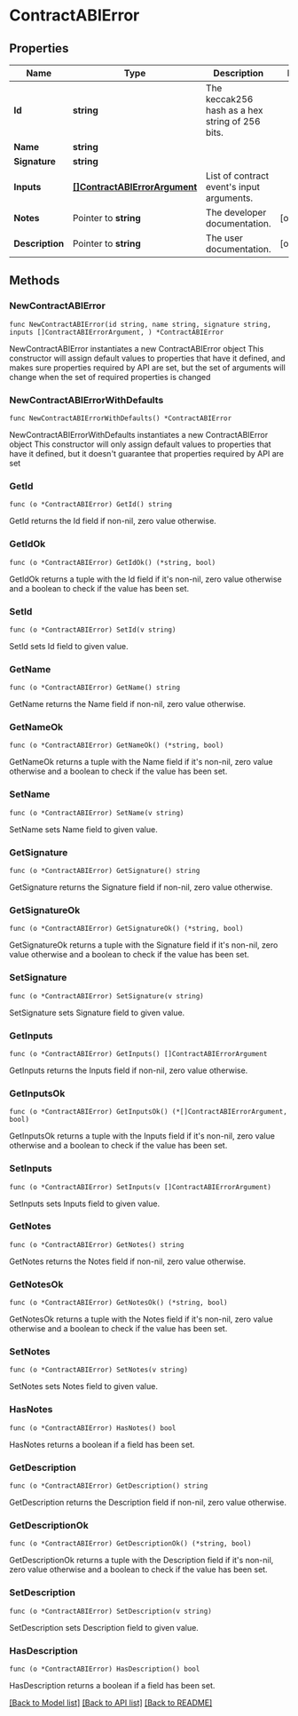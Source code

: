 # ContractABIError

## Properties

Name | Type | Description | Notes
------------ | ------------- | ------------- | -------------
**Id** | **string** | The keccak256 hash as a hex string of 256 bits. | 
**Name** | **string** |  | 
**Signature** | **string** |  | 
**Inputs** | [**[]ContractABIErrorArgument**](ContractABIErrorArgument.md) | List of contract event&#39;s input arguments. | 
**Notes** | Pointer to **string** | The developer documentation. | [optional] 
**Description** | Pointer to **string** | The user documentation. | [optional] 

## Methods

### NewContractABIError

`func NewContractABIError(id string, name string, signature string, inputs []ContractABIErrorArgument, ) *ContractABIError`

NewContractABIError instantiates a new ContractABIError object
This constructor will assign default values to properties that have it defined,
and makes sure properties required by API are set, but the set of arguments
will change when the set of required properties is changed

### NewContractABIErrorWithDefaults

`func NewContractABIErrorWithDefaults() *ContractABIError`

NewContractABIErrorWithDefaults instantiates a new ContractABIError object
This constructor will only assign default values to properties that have it defined,
but it doesn't guarantee that properties required by API are set

### GetId

`func (o *ContractABIError) GetId() string`

GetId returns the Id field if non-nil, zero value otherwise.

### GetIdOk

`func (o *ContractABIError) GetIdOk() (*string, bool)`

GetIdOk returns a tuple with the Id field if it's non-nil, zero value otherwise
and a boolean to check if the value has been set.

### SetId

`func (o *ContractABIError) SetId(v string)`

SetId sets Id field to given value.


### GetName

`func (o *ContractABIError) GetName() string`

GetName returns the Name field if non-nil, zero value otherwise.

### GetNameOk

`func (o *ContractABIError) GetNameOk() (*string, bool)`

GetNameOk returns a tuple with the Name field if it's non-nil, zero value otherwise
and a boolean to check if the value has been set.

### SetName

`func (o *ContractABIError) SetName(v string)`

SetName sets Name field to given value.


### GetSignature

`func (o *ContractABIError) GetSignature() string`

GetSignature returns the Signature field if non-nil, zero value otherwise.

### GetSignatureOk

`func (o *ContractABIError) GetSignatureOk() (*string, bool)`

GetSignatureOk returns a tuple with the Signature field if it's non-nil, zero value otherwise
and a boolean to check if the value has been set.

### SetSignature

`func (o *ContractABIError) SetSignature(v string)`

SetSignature sets Signature field to given value.


### GetInputs

`func (o *ContractABIError) GetInputs() []ContractABIErrorArgument`

GetInputs returns the Inputs field if non-nil, zero value otherwise.

### GetInputsOk

`func (o *ContractABIError) GetInputsOk() (*[]ContractABIErrorArgument, bool)`

GetInputsOk returns a tuple with the Inputs field if it's non-nil, zero value otherwise
and a boolean to check if the value has been set.

### SetInputs

`func (o *ContractABIError) SetInputs(v []ContractABIErrorArgument)`

SetInputs sets Inputs field to given value.


### GetNotes

`func (o *ContractABIError) GetNotes() string`

GetNotes returns the Notes field if non-nil, zero value otherwise.

### GetNotesOk

`func (o *ContractABIError) GetNotesOk() (*string, bool)`

GetNotesOk returns a tuple with the Notes field if it's non-nil, zero value otherwise
and a boolean to check if the value has been set.

### SetNotes

`func (o *ContractABIError) SetNotes(v string)`

SetNotes sets Notes field to given value.

### HasNotes

`func (o *ContractABIError) HasNotes() bool`

HasNotes returns a boolean if a field has been set.

### GetDescription

`func (o *ContractABIError) GetDescription() string`

GetDescription returns the Description field if non-nil, zero value otherwise.

### GetDescriptionOk

`func (o *ContractABIError) GetDescriptionOk() (*string, bool)`

GetDescriptionOk returns a tuple with the Description field if it's non-nil, zero value otherwise
and a boolean to check if the value has been set.

### SetDescription

`func (o *ContractABIError) SetDescription(v string)`

SetDescription sets Description field to given value.

### HasDescription

`func (o *ContractABIError) HasDescription() bool`

HasDescription returns a boolean if a field has been set.


[[Back to Model list]](../README.md#documentation-for-models) [[Back to API list]](../README.md#documentation-for-api-endpoints) [[Back to README]](../README.md)


